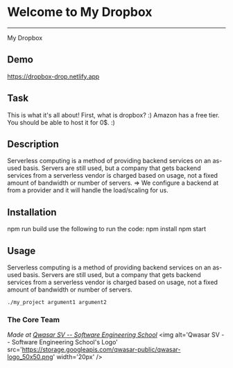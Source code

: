 # Welcome to My Dropbox
***
My Dropbox

## Demo
https://dropbox-drop.netlify.app

## Task
This is what it's all about!
First, what is dropbox? :)
Amazon has a free tier. You should be able to host it for 0$. :)

## Description
Serverless computing is a method of providing backend services on an as-used basis. Servers are still used, but a company that gets backend services from a serverless vendor is charged based on usage, not a fixed amount of bandwidth or number of servers.
=> We configure a backend at from a provider and it will handle the load/scaling for us.

## Installation
npm run build
use the following to run the code:
npm install
npm start

## Usage
Serverless computing is a method of providing backend services on an as-used basis. Servers are still used, but a company that gets backend services from a serverless vendor is charged based on usage, not a fixed amount of bandwidth or number of servers.

```
./my_project argument1 argument2
```

### The Core Team


<span><i>Made at <a href='https://qwasar.io'>Qwasar SV -- Software Engineering School</a></i></span>
<span><img alt='Qwasar SV -- Software Engineering School's Logo' src='https://storage.googleapis.com/qwasar-public/qwasar-logo_50x50.png' width='20px' /></span>
